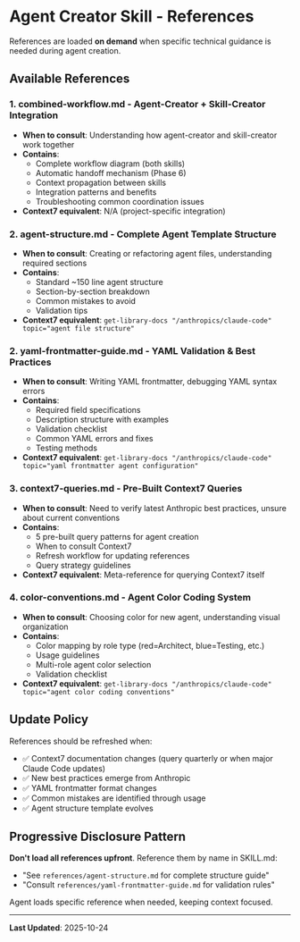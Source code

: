 # Agent Creator Skill - References

References are loaded **on demand** when specific technical guidance is needed during agent creation.

## Available References

### 1. **combined-workflow.md** - Agent-Creator + Skill-Creator Integration
- **When to consult**: Understanding how agent-creator and skill-creator work together
- **Contains**:
  - Complete workflow diagram (both skills)
  - Automatic handoff mechanism (Phase 6)
  - Context propagation between skills
  - Integration patterns and benefits
  - Troubleshooting common coordination issues
- **Context7 equivalent**: N/A (project-specific integration)

### 2. **agent-structure.md** - Complete Agent Template Structure
- **When to consult**: Creating or refactoring agent files, understanding required sections
- **Contains**:
  - Standard ~150 line agent structure
  - Section-by-section breakdown
  - Common mistakes to avoid
  - Validation tips
- **Context7 equivalent**: `get-library-docs "/anthropics/claude-code" topic="agent file structure"`

### 2. **yaml-frontmatter-guide.md** - YAML Validation & Best Practices
- **When to consult**: Writing YAML frontmatter, debugging YAML syntax errors
- **Contains**:
  - Required field specifications
  - Description structure with examples
  - Validation checklist
  - Common YAML errors and fixes
  - Testing methods
- **Context7 equivalent**: `get-library-docs "/anthropics/claude-code" topic="yaml frontmatter agent configuration"`

### 3. **context7-queries.md** - Pre-Built Context7 Queries
- **When to consult**: Need to verify latest Anthropic best practices, unsure about current conventions
- **Contains**:
  - 5 pre-built query patterns for agent creation
  - When to consult Context7
  - Refresh workflow for updating references
  - Query strategy guidelines
- **Context7 equivalent**: Meta-reference for querying Context7 itself

### 4. **color-conventions.md** - Agent Color Coding System
- **When to consult**: Choosing color for new agent, understanding visual organization
- **Contains**:
  - Color mapping by role type (red=Architect, blue=Testing, etc.)
  - Usage guidelines
  - Multi-role agent color selection
  - Validation checklist
- **Context7 equivalent**: `get-library-docs "/anthropics/claude-code" topic="agent color coding conventions"`

## Update Policy

References should be refreshed when:
- ✅ Context7 documentation changes (query quarterly or when major Claude Code updates)
- ✅ New best practices emerge from Anthropic
- ✅ YAML frontmatter format changes
- ✅ Common mistakes are identified through usage
- ✅ Agent structure template evolves

## Progressive Disclosure Pattern

**Don't load all references upfront**. Reference them by name in SKILL.md:
- "See `references/agent-structure.md` for complete structure guide"
- "Consult `references/yaml-frontmatter-guide.md` for validation rules"

Agent loads specific reference when needed, keeping context focused.

---

**Last Updated**: 2025-10-24
